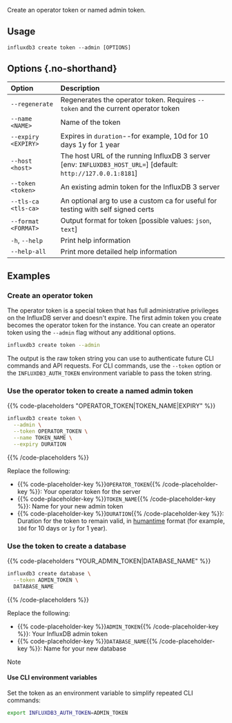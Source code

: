 
Create an operator token or named admin token.

## Usage

```
influxdb3 create token --admin [OPTIONS]
```

## Options {.no-shorthand}

| Option | Description |
|:-------|:------------|
| `--regenerate` | Regenerates the operator token. Requires `--token` and the current operator token |
| `--name <NAME>` | Name of the token |
| `--expiry <EXPIRY>` | Expires in `duration`--for example, 10d for 10 days 1y for 1 year |
| `--host <host>` | The host URL of the running InfluxDB 3 server [env: `INFLUXDB3_HOST_URL=`] [default: `http://127.0.0.1:8181`] |
| `--token <token>` | An existing admin token for the InfluxDB 3 server |
| `--tls-ca <tls-ca>` | An optional arg to use a custom ca for useful for testing with self signed certs |
| `--format <FORMAT>` | Output format for token [possible values: `json`, `text`] |
| `-h`, `--help` | Print help information |
| `--help-all` | Print more detailed help information |

## Examples

### Create an operator token

The operator token is a special token that has full administrative privileges on the InfluxDB server and doesn't expire.
The first admin token you create becomes the operator token for the instance.
You can create an operator token using the `--admin` flag without any additional options.

<!--pytest.mark.skip-->

```bash
influxdb3 create token --admin
```

The output is the raw token string you can use to authenticate future CLI commands and API requests.
For CLI commands, use the `--token` option or the `INFLUXDB3_AUTH_TOKEN` environment variable to pass the token string.

### Use the operator token to create a named admin token

{{% code-placeholders "OPERATOR_TOKEN|TOKEN_NAME|EXPIRY" %}}
<!--pytest.mark.skip-->

```bash
influxdb3 create token \
  --admin \
  --token OPERATOR_TOKEN \
  --name TOKEN_NAME \
  --expiry DURATION 
```
{{% /code-placeholders %}}

Replace the following:

- {{% code-placeholder-key %}}`OPERATOR_TOKEN`{{% /code-placeholder-key %}}: Your operator token for the server
- {{% code-placeholder-key %}}`TOKEN_NAME`{{% /code-placeholder-key %}}: Name for your new admin token
- {{% code-placeholder-key %}}`DURATION`{{% /code-placeholder-key %}}: Duration for the token to remain valid, in [humantime](https://docs.rs/humantime/latest/humantime/fn.parse_duration.html) format (for example, `10d` for 10 days or `1y` for 1 year).

### Use the token to create a database

{{% code-placeholders "YOUR_ADMIN_TOKEN|DATABASE_NAME" %}}

<!--pytest.mark.skip-->

```bash
influxdb3 create database \
  --token ADMIN_TOKEN \
  DATABASE_NAME
```
{{% /code-placeholders %}}

Replace the following:

- {{% code-placeholder-key %}}`ADMIN_TOKEN`{{% /code-placeholder-key %}}: Your InfluxDB admin token
- {{% code-placeholder-key %}}`DATABASE_NAME`{{% /code-placeholder-key %}}: Name for your new database

> [!Note]
> #### Use CLI environment variables
> Set the token as an environment variable to simplify repeated CLI commands:
> 
> ```bash 
> export INFLUXDB3_AUTH_TOKEN=ADMIN_TOKEN
> ```
